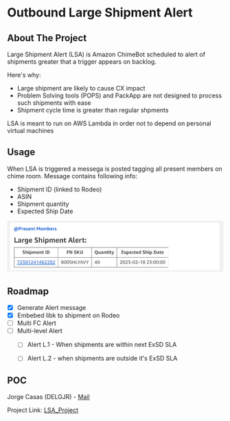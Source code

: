 # Outbound Large Shipment Alert

<!-- ABOUT THE PROJECT -->
## About The Project

Large Shipment Alert (LSA) is Amazon ChimeBot scheduled to alert of shipments greater that a trigger appears on backlog.

Here's why:
* Large shipment are likely to cause CX impact
* Problem Solving tools (POPS) and PackApp are not designed to process such shipments with ease
* Shipment cycle time is greater than regular shpments

LSA is meant to run on AWS Lambda in order not to depend on personal virtual machines

<!-- GETTING STARTED -->
## Usage

When LSA is triggered a messega is posted tagging all present members on chime room. Message contains following info:

* Shipment ID (linked to Rodeo)
* ASIN
* Shipment quantity
* Expected Ship Date

![LSA_Bot](https://github.com/KMN43/lambda_LargeShipment/blob/main/LSA_Bot.JPG?raw=true)


<!-- ROADMAP -->
## Roadmap

- [x] Generate Alert message
- [x] Embebed libk to shipment on Rodeo
- [ ] Multi FC Alert
- [ ] Multi-level Alert
    - [ ] Alert L.1 - When shipments are within next ExSD SLA
    - [ ] Alert L.2 - when shipments are outside it's ExSD SLA


<!-- CONTACT -->
## POC

Jorge Casas (DELGJR) - [Mail](delgjr@amazon.com)

Project Link: [LSA_Project](https://github.com/KMN43/lambda_LargeShipment)

